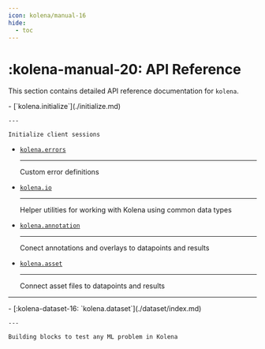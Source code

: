 ```yaml
---
icon: kolena/manual-16
hide:
  - toc
---
```


# :kolena-manual-20: API Reference

This section contains detailed API reference documentation for `kolena`.

<div class="grid cards" markdown>
- [`kolena.initialize`](./initialize.md)

    ---

    Initialize client sessions

- [`kolena.errors`](./errors.md)

    ---

    Custom error definitions

- [`kolena.io`](./io.md)

    ---

    Helper utilities for working with Kolena using common data types

- [`kolena.annotation`](./annotation.md)

    ---

    Conect annotations and overlays to datapoints and results

- [`kolena.asset`](asset.md)

    ---

    Connect asset files to datapoints and results

</div>

---

<div class="grid cards" markdown>
- [:kolena-dataset-16: `kolena.dataset`](./dataset/index.md)

    ---

    Building blocks to test any ML problem in Kolena
</div>
